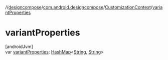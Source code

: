 //[designcompose](../../../index.md)/[com.android.designcompose](../index.md)/[CustomizationContext](index.md)/[variantProperties](variant-properties.md)

# variantProperties

[androidJvm]\
var [variantProperties](variant-properties.md): [HashMap](https://kotlinlang.org/api/latest/jvm/stdlib/kotlin.collections/-hash-map/index.html)&lt;[String](https://kotlinlang.org/api/latest/jvm/stdlib/kotlin/-string/index.html), [String](https://kotlinlang.org/api/latest/jvm/stdlib/kotlin/-string/index.html)&gt;
